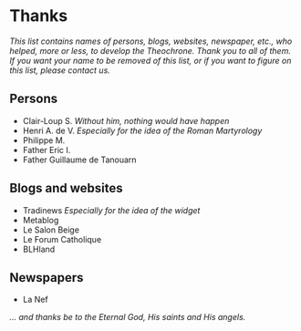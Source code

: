 # Thanks
*This list contains names of persons, blogs, websites, newspaper, etc., who helped, more or less, to develop the Theochrone.
Thank you to all of them.
If you want your name to be removed of this list, or if you want to figure on this list, please contact us.*

## Persons
* Clair-Loup S. *Without him, nothing would have happen*
* Henri A. de V. *Especially for the idea of the Roman Martyrology*
* Philippe M.
* Father Eric I.
* Father Guillaume de Tanouarn

## Blogs and websites
* Tradinews *Especially for the idea of the widget*
* Metablog
* Le Salon Beige
* Le Forum Catholique
* BLHland

## Newspapers
* La Nef

*... and thanks be to the Eternal God, His saints and His angels.*
